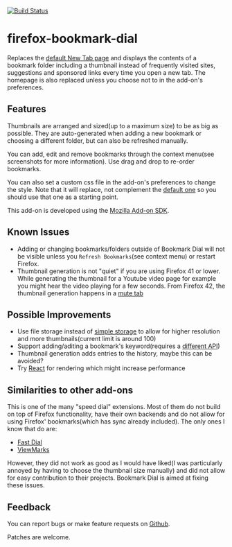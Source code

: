 [![Build Status](https://travis-ci.org/sblask/firefox-bookmark-dial.svg?branch=master)](https://travis-ci.org/sblask/firefox-bookmark-dial)

firefox-bookmark-dial
=====================

Replaces the
[default New Tab page](https://support.mozilla.org/en-US/kb/about-tiles-new-tab)
and displays the contents of a bookmark folder including a thumbnail instead of
frequently visited sites, suggestions and sponsored links every time you open a
new tab.  The homepage is also replaced unless you choose not to in the
add-on's preferences.

Features
--------

Thumbnails are arranged and sized(up to a maximum size) to be as big as
possible. They are auto-generated when adding a new bookmark or choosing a
different folder, but can also be refreshed manually.

You can add, edit and remove bookmarks through the context menu(see screenshots
for more information). Use drag and drop to re-order bookmarks.

You can also set a custom css file in the add-on's preferences to
change the style. Note that it will replace, not complement the
[default one](https://github.com/sblask/firefox-bookmark-dial/blob/master/data/dial.css)
so you should use that one as a starting point.

This add-on is developed using the
[Mozilla Add-on SDK](https://developer.mozilla.org/en-US/Add-ons/SDK).

Known Issues
------------

   - Adding or changing bookmarks/folders outside of Bookmark Dial will not be visible unless you `Refresh Bookmarks`(see context menu) or restart Firefox.
   - Thumbnail generation is not "quiet" if you are using Firefox 41 or lower. While generating the thumbnail for a Youtube video page for example you might hear the video playing for a few seconds. From Firefox 42, the thumbnail generation happens in a [mute tab](https://support.mozilla.org/en-US/kb/mute-noisy-tabs-firefox)

Possible Improvements
---------------------

   - Use file storage instead of [simple storage](https://developer.mozilla.org/en-US/Add-ons/SDK/High-Level_APIs/simple-storage) to allow for higher resolution and more thumbnails(current limit is around 100)
   - Support adding/aditing a bookmark's keyword(requires a [different API](https://developer.mozilla.org/en-US/docs/Mozilla/Tech/Places/Using_the_Places_keywords_API))
   - Thumbnail generation adds entries to the history, maybe this can be avoided?
   - Try [React](https://facebook.github.io/react/) for rendering which might increase performance

Similarities to other add-ons
-----------------------------

This is one of the many "speed dial" extensions. Most of them do not build on
top of Firefox functionality, have their own backends and do not allow for
using Firefox' bookmarks(which has sync already included). The only ones I know
that do are:

   - [Fast Dial](https://addons.mozilla.org/en-US/firefox/addon/fast-dial/)
   - [ViewMarks](https://addons.mozilla.org/en-US/firefox/addon/viewmarks/)

However, they did not work as good as I would have liked(I was particularly
annoyed by having to choose the thumbnail size manually) and did not allow for
easy contribution to their projects. Bookmark Dial is aimed at fixing these
issues.

Feedback
--------

You can report bugs or make feature requests on
[Github](https://github.com/sblask/firefox-bookmark-dial).

Patches are welcome.
